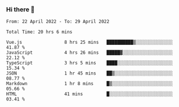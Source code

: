 ### Hi there 👋

<!--
**siaikin/siaikin** is a ✨ _special_ ✨ repository because its `README.md` (this file) appears on your GitHub profile.

Here are some ideas to get you started:

- 🔭 I’m currently working on ...
- 🌱 I’m currently learning ...
- 👯 I’m looking to collaborate on ...
- 🤔 I’m looking for help with ...
- 💬 Ask me about ...
- 📫 How to reach me: ...
- 😄 Pronouns: ...
- ⚡ Fun fact: ...
-->

<!--START_SECTION:waka-->

```text
From: 22 April 2022 - To: 29 April 2022

Total Time: 20 hrs 6 mins

Vue.js                8 hrs 25 mins   ██████████▒░░░░░░░░░░░░░░   41.87 %
JavaScript            4 hrs 26 mins   █████▓░░░░░░░░░░░░░░░░░░░   22.12 %
TypeScript            3 hrs 5 mins    ████░░░░░░░░░░░░░░░░░░░░░   15.34 %
JSON                  1 hr 45 mins    ██▒░░░░░░░░░░░░░░░░░░░░░░   08.77 %
Markdown              1 hr 8 mins     █▒░░░░░░░░░░░░░░░░░░░░░░░   05.66 %
HTML                  41 mins         █░░░░░░░░░░░░░░░░░░░░░░░░   03.41 %
```

<!--END_SECTION:waka-->

